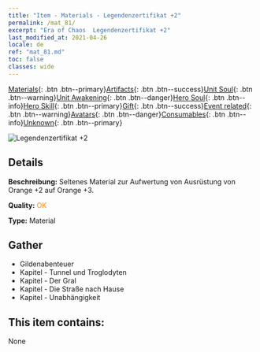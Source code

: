 ```yaml
---
title: "Item - Materials - Legendenzertifikat +2"
permalink: /mat_81/
excerpt: "Era of Chaos  Legendenzertifikat +2"
last_modified_at: 2021-04-26
locale: de
ref: "mat_81.md"
toc: false
classes: wide
---
```

 [Materials](/ItemsDE/){: .btn .btn--primary}[Artifacts](/ItemsDE/Artifacts/){: .btn .btn--success}[Unit Soul](/ItemsDE/UnitSoul/){: .btn .btn--warning}[Unit Awakening](/ItemsDE/UnitAwakening/){: .btn .btn--danger}[Hero Soul](/ItemsDE/HeroSoul/){: .btn .btn--info}[Hero Skill](/ItemsDE/HeroSkill/){: .btn .btn--primary}[Gift](/ItemsDE/Gift/){: .btn .btn--success}[Event related](/ItemsDE/Events/){: .btn .btn--warning}[Avatars](/ItemsDE/Avatars/){: .btn .btn--danger}[Consumables](/ItemsDE/Consumables/){: .btn .btn--info}[Unknown](/ItemsDE/Unknown/){: .btn .btn--primary}

 ![Legendenzertifikat +2](/images/t/i_cailiao_hexin3.png)

## Details
 **Beschreibung:** Seltenes Material zur Aufwertung von Ausrüstung von Orange +2 auf Orange +3.

 **Quality:** <span style="color: #FF8C00">OK</span>

 **Type:** Material

## Gather

*    Gildenabenteuer 
*    Kapitel - Tunnel und Troglodyten 
*    Kapitel - Der Gral 
*    Kapitel - Die Straße nach Hause 
*    Kapitel - Unabhängigkeit 

## This item contains:

  None

